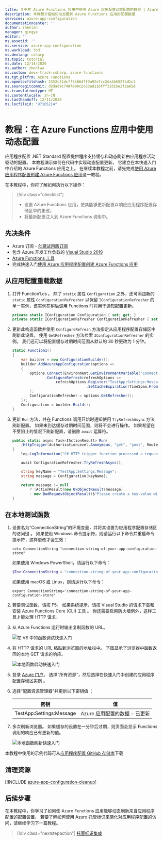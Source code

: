 ```yaml
---
title: 关于在 Azure Functions 应用中使用 Azure 应用配置动态配置的教程 | Azure Docs
description: 本教程介绍如何动态更新 Azure Functions 应用的配置数据
services: azure-app-configuration
documentationcenter: ''
author: zhenlan
manager: qingye
editor: ''
ms.assetid: ''
ms.service: azure-app-configuration
ms.workload: tbd
ms.devlang: csharp
ms.topic: tutorial
ms.date: 12/14/2020
ms.author: zhenlwa
ms.custom: devx-track-csharp, azure-functions
ms.tgt_pltfrm: Azure Functions
ms.openlocfilehash: 2352c31dcff34664ff0a92e7cc2da4b652f4d1c1
ms.sourcegitcommit: d8dad9c7487e90c2c88ad116fff32d1be2f2a65d
ms.translationtype: HT
ms.contentlocale: zh-CN
ms.lasthandoff: 12/11/2020
ms.locfileid: "97105214"
---
```

# <a name="tutorial-use-dynamic-configuration-in-an-azure-functions-app"></a>教程：在 Azure Functions 应用中使用动态配置

应用程序配置 .NET Standard 配置提供程序支持缓存和动态刷新由应用程序活动驱动的配置。 本教程演示如何在代码中实现动态配置更新。 它建立在本快速入门中介绍的 Azure Functions 应用之上。 在继续本教程之前，请先完成[使用 Azure 应用程序配置创建 Azure Functions 应用](./quickstart-azure-functions-csharp.md)这一教程。

在本教程中，你将了解如何执行以下操作：

> [!div class="checklist"]
> * 设置 Azure Functions 应用，使其能够更新配置以响应应用程序配置存储区中的更改。
> * 将最新配置注入到 Azure Functions 调用中。

## <a name="prerequisites"></a>先决条件

- Azure 订阅 - [创建试用版订阅](https://www.microsoft.com/china/azure/index.html?fromtype=cn)
- 包含 Azure 开发工作负载的 [Visual Studio 2019](https://visualstudio.microsoft.com/vs) 
- [Azure Functions 工具](../azure-functions/functions-develop-vs.md#check-your-tools-version)
- 完成快速入门[使用 Azure 应用程序配置创建 Azure Functions 应用](./quickstart-azure-functions-csharp.md)

## <a name="reload-data-from-app-configuration"></a>从应用配置重载数据

1. 打开 Function1.cs  。 除了 `static` 属性 `Configuration` 之外，还可添加新的 `static` 属性 `ConfigurationRefresher` 以保留 `IConfigurationRefresher` 的单一实例，该实例在稍后调用 Functions 时将用于通知配置更新。

    ```csharp
    private static IConfiguration Configuration { set; get; }
    private static IConfigurationRefresher ConfigurationRefresher { set; get; }
    ```

2. 更新此构造函数并使用 `ConfigureRefresh` 方法指定从应用程序配置存储区中刷新此设置。 使用 `GetRefresher` 方法检索 `IConfigurationRefresher` 的实例。 我们还可以将配置缓存过期时间范围从默认的 30 秒更改为 1 分钟。

    ```csharp
    static Function1()
    {
        var builder = new ConfigurationBuilder();
        builder.AddAzureAppConfiguration(options =>
        {
            options.Connect(Environment.GetEnvironmentVariable("ConnectionString"))
                   .ConfigureRefresh(refreshOptions =>
                        refreshOptions.Register("TestApp:Settings:Message")
                                      .SetCacheExpiration(TimeSpan.FromSeconds(60))
            );
            ConfigurationRefresher = options.GetRefresher();
        });
        Configuration = builder.Build();
    }
    ```

3. 更新 `Run` 方法，并在 Functions 调用开始时通知使用 `TryRefreshAsync` 方法刷新配置。 如果未到达缓存过期时间范围，则将不会进行操作。 如果希望在不受阻止的情况下刷新配置，请删除 `await` 运算符。

    ```csharp
    public static async Task<IActionResult> Run(
        [HttpTrigger(AuthorizationLevel.Anonymous, "get", "post", Route = null)] HttpRequest req, ILogger log)
    {
        log.LogInformation("C# HTTP trigger function processed a request.");

        await ConfigurationRefresher.TryRefreshAsync(); 

        string keyName = "TestApp:Settings:Message";
        string message = Configuration[keyName];
            
        return message != null
            ? (ActionResult)new OkObjectResult(message)
            : new BadRequestObjectResult($"Please create a key-value with the key '{keyName}' in App Configuration.");
    }
    ```

## <a name="test-the-function-locally"></a>在本地测试函数

1. 设置名为“ConnectionString”的环境变量，并将其设置为应用程序配置存储区的访问键  。 如果使用 Windows 命令提示符，则请运行以下命令并重启命令提示符，这样更改才会生效：

    ```console
    setx ConnectionString "connection-string-of-your-app-configuration-store"
    ```

    如果使用 Windows PowerShell，请运行以下命令：

    ```powershell
    $Env:ConnectionString = "connection-string-of-your-app-configuration-store"
    ```

    如果使用 macOS 或 Linux，则请运行以下命令：

    ```console
    export ConnectionString='connection-string-of-your-app-configuration-store'
    ```

2. 若要测试函数，请按 F5。 如果系统提示，请按 Visual Studio 的请求下载和安装 Azure Functions Core (CLI) 工具  。 你还需要启用防火墙例外，这样工具才能处理 HTTP 请求。

3. 从 Azure Functions 运行时输出复制函数的 URL。

    ![在 VS 中的函数调试快速入门](./media/quickstarts/function-visual-studio-debugging.png)

4. 将 HTTP 请求的 URL 粘贴到浏览器的地址栏中。 下图显示了浏览器中函数返回的本地 GET 请求的响应。

    ![本地函数启动快速入门](./media/quickstarts/dotnet-core-function-launch-local.png)

5. 登录 [Azure 门户](https://portal.azure.cn)。 选择“所有资源”，然后选择在快速入门中创建的应用程序配置存储区实例  。

6. 选择“配置资源管理器”并更新以下密钥值  ：

    | 密钥 | 值 |
    |---|---|
    | TestApp:Settings:Message | Azure 应用配置的数据 - 已更新 |

7. 多次刷新浏览器。 如果缓存的设置在一分钟后过期，则页面会显示 Functions 调用的响应已有更新的值。

    ![本地函数刷新快速入门](./media/quickstarts/dotnet-core-function-refresh-local.png)

本教程中使用的示例代码可从[应用程序配置 GitHub 存储库](https://github.com/Azure/AppConfiguration/tree/master/examples/DotNetCore/AzureFunction)下载

## <a name="clean-up-resources"></a>清理资源

[!INCLUDE [azure-app-configuration-cleanup](../../includes/azure-app-configuration-cleanup.md)]

## <a name="next-steps"></a>后续步骤

在本教程中，你学习了如何使 Azure Functions 应用能够动态刷新来自应用程序配置的配置设置。 若要了解如何使用 Azure 托管标识来简化对应用程序配置的访问，请继续学习下一篇教程。

> [!div class="nextstepaction"]
> [托管标识集成](./howto-integrate-azure-managed-service-identity.md)
